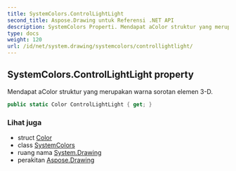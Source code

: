 ```yaml
---
title: SystemColors.ControlLightLight
second_title: Aspose.Drawing untuk Referensi .NET API
description: SystemColors Properti. Mendapat aColor struktur yang merupakan warna sorotan elemen 3D.
type: docs
weight: 120
url: /id/net/system.drawing/systemcolors/controllightlight/
---
```

## SystemColors.ControlLightLight property

Mendapat aColor struktur yang merupakan warna sorotan elemen 3-D.

```csharp
public static Color ControlLightLight { get; }
```

### Lihat juga

* struct [Color](../../color/)
* class [SystemColors](../)
* ruang nama [System.Drawing](../../systemcolors/)
* perakitan [Aspose.Drawing](../../../)



